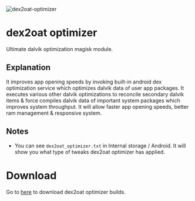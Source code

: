 ![dex2oat-optimizer](https://github.com/iamlooper/dex2oat-optimizer/raw/main/dex2oat-optimizer.png)

# dex2oat optimizer

Ultimate dalvik optimization magisk module.

## Explanation

It improves app opening speeds by invoking built-in android dex optimization service which optimizes dalvik data of user app packages. It executes various other dalvik optimizations to reconcile secondary dalvik items & force compiles dalvik data of important system packages which improves system throughput. It will allow faster app opening speeds, better ram management & responsive system.

## Notes

- You can see `dex2oat_optimizer.txt` in Internal storage / Android. It will show you what type of tweaks dex2oat optimizer has applied. 

# Download

Go to [here](https://www.pling.com/p/1819191/) to download dex2oat optimizer builds.